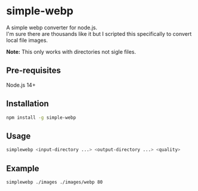 # simple-webp

A simple webp converter for node.js.  
I'm sure there are thousands like it but I scripted this specifically to convert local file images.

**Note:** This only works with directories not sigle files.

## Pre-requisites
Node.js 14+

## Installation

```bash
npm install -g simple-webp
```

## Usage

```bash
simplewebp <input-directory ...> <output-directory ...> <quality>
```

## Example

```bash
simplewebp ./images ./images/webp 80
```